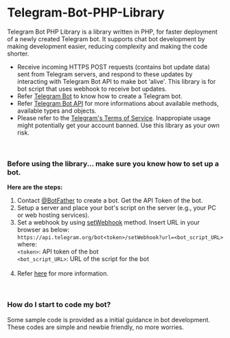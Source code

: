 # Telegram-Bot-PHP-Library
Telegram Bot PHP Library is a library written in PHP, for faster deployment of a newly created Telegram bot. It supports chat bot development by making development easier, reducing complexity and making the code shorter.

- Receive incoming HTTPS POST requests (contains bot update data) sent from Telegram servers, and respond to these updates by interacting with Telegram Bot API to make bot 'alive'. This library is for bot script that uses webhook to receive bot updates.
- Refer [Telegram Bot](https://core.telegram.org/bots) to know how to create a Telegram bot.
- Refer [Telegram Bot API](https://core.telegram.org/bots/api) for more informations about available methods, available types and objects.
- Please refer to the [Telegram's Terms of Service](https://telegram.org/tos). Inappropiate usage might potentially get your account banned. Use this library as your own risk.
<br>

### Before using the library... make sure you know how to set up a bot.
**Here are the steps:**
1. Contact [@BotFather](https://t.me/botfather) to create a bot. Get the API Token of the bot.
2. Setup a server and place your bot's script on the server (e.g., your PC or web hosting services).
3. Set a webhook by using [setWebhook](https://core.telegram.org/bots/api#setwebhook) method. Insert URL in your browser as below:<br>
   `https://api.telegram.org/bot<token>/setWebhook?url=<bot_script_URL>`<br>
   where:<br>
   `<token>`: API token of the bot<br>
   `<bot_script_URL>`: URL of the script for the bot<br><br>
4. Refer [here](https://core.telegram.org/bots) for more information.
<br>

### How do I start to code my bot?
Some sample code is provided as a initial guidance in bot development. These codes are simple and newbie friendly, no more worries.
